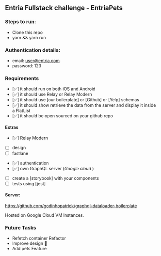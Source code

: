 ## Entria Fullstack challenge - EntriaPets

### Steps to run:
- Clone this repo
- yarn && yarn run

### Authentication details:
- email: user@entria.com
- password: 123
### Requirements
- [✅] it should run on both iOS and Android
- [✅] it should use Relay or Relay Modern
- [✅] it should use [our boilerplate]  or [Github] or [Yelp] schemas 
- [✅] it should show retrieve the data from the server and display it inside a FlatList
- [✅] it should be open sourced on your github repo

#### Extras
- [✅] Relay Modern
- [  ]  design
- [  ]  fastlane
- [✅]  authentication
- [✅]  own GraphQL server (_Google cloud_ )
- [  ]  create a [storybook] with your components
- [  ]  tests using [jest]

#### Server:
https://github.com/godinhopatrick/graphql-dataloader-boilerplate

Hosted on Google Cloud VM Instances.

### Future Tasks
- Refetch container Refactor 
- Improve design 🎨
- Add pets Feature




